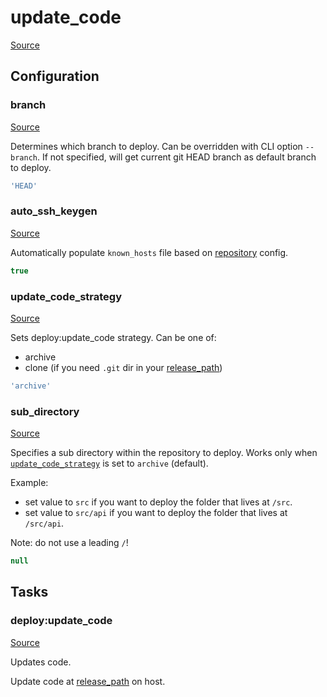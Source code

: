 <!-- DO NOT EDIT THIS FILE! -->
<!-- Instead edit recipe/deploy/update_code.php -->
<!-- Then run bin/docgen -->

# update_code

[Source](/recipe/deploy/update_code.php)


## Configuration
### branch
[Source](https://github.com/deployphp/deployer/blob/master/recipe/deploy/update_code.php#L10)

Determines which branch to deploy. Can be overridden with CLI option `--branch`.
If not specified, will get current git HEAD branch as default branch to deploy.

```php title="Default value"
'HEAD'
```


### auto_ssh_keygen
[Source](https://github.com/deployphp/deployer/blob/master/recipe/deploy/update_code.php#L13)

Automatically populate `known_hosts` file based on [repository](/docs/recipe/common.md#repository) config.

```php title="Default value"
true
```


### update_code_strategy
[Source](https://github.com/deployphp/deployer/blob/master/recipe/deploy/update_code.php#L19)

Sets deploy:update_code strategy.
Can be one of:
- archive
- clone (if you need `.git` dir in your [release_path](/docs/recipe/deploy/release.md#release_path))

```php title="Default value"
'archive'
```


### sub_directory
[Source](https://github.com/deployphp/deployer/blob/master/recipe/deploy/update_code.php#L31)

Specifies a sub directory within the repository to deploy.
Works only when [`update_code_strategy`](#update_code_strategy) is set to `archive` (default).

Example: 
 - set value to `src` if you want to deploy the folder that lives at `/src`.
 - set value to `src/api` if you want to deploy the folder that lives at `/src/api`.

Note: do not use a leading `/`!

```php title="Default value"
null
```



## Tasks

### deploy:update_code
[Source](https://github.com/deployphp/deployer/blob/master/recipe/deploy/update_code.php#L37)

Updates code.

Update code at [release_path](/docs/recipe/deploy/release.md#release_path) on host.


